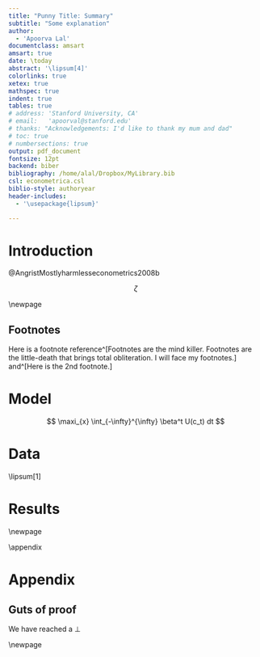 ```yaml
---
title: "Punny Title: Summary"
subtitle: "Some explanation"
author:  
  - 'Apoorva Lal'
documentclass: amsart
amsart: true
date: \today
abstract: '\lipsum[4]'
colorlinks: true
xetex: true
mathspec: true
indent: true
tables: true
# address: 'Stanford University, CA'
# email:   'apoorval@stanford.edu'
# thanks: "Acknowledgements: I'd like to thank my mum and dad"
# toc: true
# numbersections: true
output: pdf_document
fontsize: 12pt
backend: biber
bibliography: /home/alal/Dropbox/MyLibrary.bib
csl: econometrica.csl
biblio-style: authoryear
header-includes: 
  - '\usepackage{lipsum}'

---
```


# Introduction

@AngristMostlyharmlesseconometrics2008b


$$
\zeta 
$$

\newpage

## Footnotes

Here is a footnote reference^[Footnotes are the mind killer.
Footnotes are the little-death that brings total obliteration. I will
face my footnotes.] and^[Here is the 2nd footnote.]

# Model

$$
\maxi_{x} \int_{-\infty}^{\infty} \beta^t U(c_t) dt
$$

# Data

\lipsum[1]

# Results

\newpage

\appendix

# Appendix

## Guts of proof

We have reached a $\bot$

\newpage 




